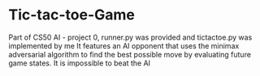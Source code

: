 # Tic-tac-toe-Game

Part of CS50 AI - project 0, runner.py was provided and tictactoe.py was implemented by me
It features an AI opponent that uses the minimax adversarial algorithm to find the best possible move by evaluating future game states. 
It is impossible to beat the AI
